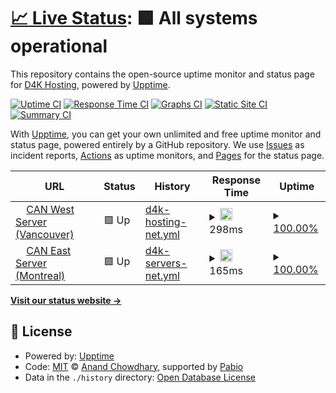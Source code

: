 # [📈 Live Status](https://www.d4kstatus.net): <!--live status--> **🟩 All systems operational**

This repository contains the open-source uptime monitor and status page for [D4K Hosting](www.d4khosting.ca), powered by [Upptime](https://github.com/upptime/upptime).

[![Uptime CI](https://github.com/d4khosting/uptime-d4kstatus-net/workflows/Uptime%20CI/badge.svg)](https://github.com/d4khosting/uptime-d4kstatus-net/actions?query=workflow%3A%22Uptime+CI%22)
[![Response Time CI](https://github.com/d4khosting/uptime-d4kstatus-net/workflows/Response%20Time%20CI/badge.svg)](https://github.com/d4khosting/uptime-d4kstatus-net/actions?query=workflow%3A%22Response+Time+CI%22)
[![Graphs CI](https://github.com/d4khosting/uptime-d4kstatus-net/workflows/Graphs%20CI/badge.svg)](https://github.com/d4khosting/uptime-d4kstatus-net/actions?query=workflow%3A%22Graphs+CI%22)
[![Static Site CI](https://github.com/d4khosting/uptime-d4kstatus-net/workflows/Static%20Site%20CI/badge.svg)](https://github.com/d4khosting/uptime-d4kstatus-net/actions?query=workflow%3A%22Static+Site+CI%22)
[![Summary CI](https://github.com/d4khosting/uptime-d4kstatus-net/workflows/Summary%20CI/badge.svg)](https://github.com/d4khosting/uptime-d4kstatus-net/actions?query=workflow%3A%22Summary+CI%22)

With [Upptime](https://upptime.js.org), you can get your own unlimited and free uptime monitor and status page, powered entirely by a GitHub repository. We use [Issues](https://github.com/d4khosting/uptime-d4kstatus-net/issues) as incident reports, [Actions](https://github.com/d4khosting/uptime-d4kstatus-net/actions) as uptime monitors, and [Pages](https://www.d4kstatus.net) for the status page.

<!--start: status pages-->
<!-- This summary is generated by Upptime (https://github.com/upptime/upptime) -->
<!-- Do not edit this manually, your changes will be overwritten -->
<!-- prettier-ignore -->
| URL | Status | History | Response Time | Uptime |
| --- | ------ | ------- | ------------- | ------ |
| <img alt="" src="https://d4khosting.github.io/uptime-assets/images/internet-favicon-01.svg" height="13"> [CAN West Server (Vancouver)](https://vps.d4khosting.net) | 🟩 Up | [d4k-hosting-net.yml](https://github.com/d4khosting/uptime-d4kstatus-net/commits/HEAD/history/d4k-hosting-net.yml) | <details><summary><img alt="Response time graph" src="./graphs/d4k-hosting-net/response-time-week.png" height="20"> 298ms</summary><br><a href="https://www.d4kstatus.net/history/d4k-hosting-net"><img alt="Response time 298" src="https://img.shields.io/endpoint?url=https%3A%2F%2Fraw.githubusercontent.com%2Fd4khosting%2Fuptime-d4kstatus-net%2FHEAD%2Fapi%2Fd4k-hosting-net%2Fresponse-time.json"></a><br><a href="https://www.d4kstatus.net/history/d4k-hosting-net"><img alt="24-hour response time 298" src="https://img.shields.io/endpoint?url=https%3A%2F%2Fraw.githubusercontent.com%2Fd4khosting%2Fuptime-d4kstatus-net%2FHEAD%2Fapi%2Fd4k-hosting-net%2Fresponse-time-day.json"></a><br><a href="https://www.d4kstatus.net/history/d4k-hosting-net"><img alt="7-day response time 298" src="https://img.shields.io/endpoint?url=https%3A%2F%2Fraw.githubusercontent.com%2Fd4khosting%2Fuptime-d4kstatus-net%2FHEAD%2Fapi%2Fd4k-hosting-net%2Fresponse-time-week.json"></a><br><a href="https://www.d4kstatus.net/history/d4k-hosting-net"><img alt="30-day response time 298" src="https://img.shields.io/endpoint?url=https%3A%2F%2Fraw.githubusercontent.com%2Fd4khosting%2Fuptime-d4kstatus-net%2FHEAD%2Fapi%2Fd4k-hosting-net%2Fresponse-time-month.json"></a><br><a href="https://www.d4kstatus.net/history/d4k-hosting-net"><img alt="1-year response time 298" src="https://img.shields.io/endpoint?url=https%3A%2F%2Fraw.githubusercontent.com%2Fd4khosting%2Fuptime-d4kstatus-net%2FHEAD%2Fapi%2Fd4k-hosting-net%2Fresponse-time-year.json"></a></details> | <details><summary><a href="https://www.d4kstatus.net/history/d4k-hosting-net">100.00%</a></summary><a href="https://www.d4kstatus.net/history/d4k-hosting-net"><img alt="All-time uptime 100.00%" src="https://img.shields.io/endpoint?url=https%3A%2F%2Fraw.githubusercontent.com%2Fd4khosting%2Fuptime-d4kstatus-net%2FHEAD%2Fapi%2Fd4k-hosting-net%2Fuptime.json"></a><br><a href="https://www.d4kstatus.net/history/d4k-hosting-net"><img alt="24-hour uptime 100.00%" src="https://img.shields.io/endpoint?url=https%3A%2F%2Fraw.githubusercontent.com%2Fd4khosting%2Fuptime-d4kstatus-net%2FHEAD%2Fapi%2Fd4k-hosting-net%2Fuptime-day.json"></a><br><a href="https://www.d4kstatus.net/history/d4k-hosting-net"><img alt="7-day uptime 100.00%" src="https://img.shields.io/endpoint?url=https%3A%2F%2Fraw.githubusercontent.com%2Fd4khosting%2Fuptime-d4kstatus-net%2FHEAD%2Fapi%2Fd4k-hosting-net%2Fuptime-week.json"></a><br><a href="https://www.d4kstatus.net/history/d4k-hosting-net"><img alt="30-day uptime 100.00%" src="https://img.shields.io/endpoint?url=https%3A%2F%2Fraw.githubusercontent.com%2Fd4khosting%2Fuptime-d4kstatus-net%2FHEAD%2Fapi%2Fd4k-hosting-net%2Fuptime-month.json"></a><br><a href="https://www.d4kstatus.net/history/d4k-hosting-net"><img alt="1-year uptime 100.00%" src="https://img.shields.io/endpoint?url=https%3A%2F%2Fraw.githubusercontent.com%2Fd4khosting%2Fuptime-d4kstatus-net%2FHEAD%2Fapi%2Fd4k-hosting-net%2Fuptime-year.json"></a></details>
| <img alt="" src="https://d4khosting.github.io/uptime-assets/images/internet-favicon-01.svg" height="13"> [CAN East Server (Montreal)](https://vps.d4kservers.net) | 🟩 Up | [d4k-servers-net.yml](https://github.com/d4khosting/uptime-d4kstatus-net/commits/HEAD/history/d4k-servers-net.yml) | <details><summary><img alt="Response time graph" src="./graphs/d4k-servers-net/response-time-week.png" height="20"> 165ms</summary><br><a href="https://www.d4kstatus.net/history/d4k-servers-net"><img alt="Response time 165" src="https://img.shields.io/endpoint?url=https%3A%2F%2Fraw.githubusercontent.com%2Fd4khosting%2Fuptime-d4kstatus-net%2FHEAD%2Fapi%2Fd4k-servers-net%2Fresponse-time.json"></a><br><a href="https://www.d4kstatus.net/history/d4k-servers-net"><img alt="24-hour response time 165" src="https://img.shields.io/endpoint?url=https%3A%2F%2Fraw.githubusercontent.com%2Fd4khosting%2Fuptime-d4kstatus-net%2FHEAD%2Fapi%2Fd4k-servers-net%2Fresponse-time-day.json"></a><br><a href="https://www.d4kstatus.net/history/d4k-servers-net"><img alt="7-day response time 165" src="https://img.shields.io/endpoint?url=https%3A%2F%2Fraw.githubusercontent.com%2Fd4khosting%2Fuptime-d4kstatus-net%2FHEAD%2Fapi%2Fd4k-servers-net%2Fresponse-time-week.json"></a><br><a href="https://www.d4kstatus.net/history/d4k-servers-net"><img alt="30-day response time 165" src="https://img.shields.io/endpoint?url=https%3A%2F%2Fraw.githubusercontent.com%2Fd4khosting%2Fuptime-d4kstatus-net%2FHEAD%2Fapi%2Fd4k-servers-net%2Fresponse-time-month.json"></a><br><a href="https://www.d4kstatus.net/history/d4k-servers-net"><img alt="1-year response time 165" src="https://img.shields.io/endpoint?url=https%3A%2F%2Fraw.githubusercontent.com%2Fd4khosting%2Fuptime-d4kstatus-net%2FHEAD%2Fapi%2Fd4k-servers-net%2Fresponse-time-year.json"></a></details> | <details><summary><a href="https://www.d4kstatus.net/history/d4k-servers-net">100.00%</a></summary><a href="https://www.d4kstatus.net/history/d4k-servers-net"><img alt="All-time uptime 100.00%" src="https://img.shields.io/endpoint?url=https%3A%2F%2Fraw.githubusercontent.com%2Fd4khosting%2Fuptime-d4kstatus-net%2FHEAD%2Fapi%2Fd4k-servers-net%2Fuptime.json"></a><br><a href="https://www.d4kstatus.net/history/d4k-servers-net"><img alt="24-hour uptime 100.00%" src="https://img.shields.io/endpoint?url=https%3A%2F%2Fraw.githubusercontent.com%2Fd4khosting%2Fuptime-d4kstatus-net%2FHEAD%2Fapi%2Fd4k-servers-net%2Fuptime-day.json"></a><br><a href="https://www.d4kstatus.net/history/d4k-servers-net"><img alt="7-day uptime 100.00%" src="https://img.shields.io/endpoint?url=https%3A%2F%2Fraw.githubusercontent.com%2Fd4khosting%2Fuptime-d4kstatus-net%2FHEAD%2Fapi%2Fd4k-servers-net%2Fuptime-week.json"></a><br><a href="https://www.d4kstatus.net/history/d4k-servers-net"><img alt="30-day uptime 100.00%" src="https://img.shields.io/endpoint?url=https%3A%2F%2Fraw.githubusercontent.com%2Fd4khosting%2Fuptime-d4kstatus-net%2FHEAD%2Fapi%2Fd4k-servers-net%2Fuptime-month.json"></a><br><a href="https://www.d4kstatus.net/history/d4k-servers-net"><img alt="1-year uptime 100.00%" src="https://img.shields.io/endpoint?url=https%3A%2F%2Fraw.githubusercontent.com%2Fd4khosting%2Fuptime-d4kstatus-net%2FHEAD%2Fapi%2Fd4k-servers-net%2Fuptime-year.json"></a></details>

<!--end: status pages-->

[**Visit our status website →**](https://www.d4kstatus.net)

## 📄 License

- Powered by: [Upptime](https://github.com/upptime/upptime)
- Code: [MIT](./LICENSE) © [Anand Chowdhary](https://anandchowdhary.com), supported by [Pabio](https://pabio.com)
- Data in the `./history` directory: [Open Database License](https://opendatacommons.org/licenses/odbl/1-0/)
